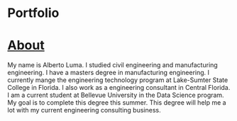 # Portfolio

# [About](https://github.com/lumaalberto/About/edit/master/README.md)

My name is Alberto Luma. I studied civil engineering and manufacturing engineering. I have a masters degree in manufacturing engineering. I currently mange the engineering technology program at Lake-Sumter State College in Florida. I also work as a engineering consultant in Central Florida. I am a current student at Bellevue University in the Data Science program. My goal is to complete this degree this summer. This degree will help me a lot with my current engineering consulting business.

